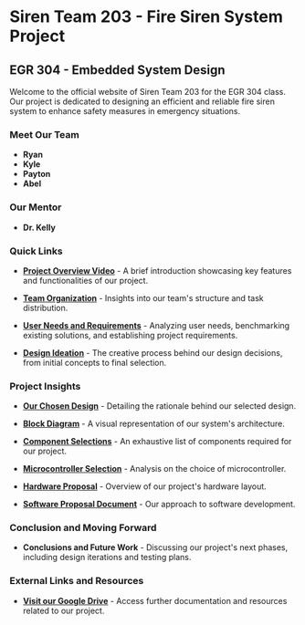 # Siren Team 203 - Fire Siren System Project
## EGR 304 - Embedded System Design

Welcome to the official website of Siren Team 203 for the EGR 304 class. Our project is dedicated to designing an efficient and reliable fire siren system to enhance safety measures in emergency situations.

### Meet Our Team

- **Ryan**
- **Kyle**
- **Payton**
- **Abel**

### Our Mentor

- **Dr. Kelly**

### Quick Links

- [**Project Overview Video**](https://www.youtube.com/watch?v=YAdvBfmHnMA) - A brief introduction showcasing key features and functionalities of our project.

- [**Team Organization**](TeamOrganization.md) - Insights into our team's structure and task distribution.

- [**User Needs and Requirements**](User%20Needs%2C%20Benchmarking%2C%20and%20Requirements.md) - Analyzing user needs, benchmarking existing solutions, and establishing project requirements.

- [**Design Ideation**](DesignIdeation.md) - The creative process behind our design decisions, from initial concepts to final selection.

### Project Insights

- [**Our Chosen Design**](https://s-i-r-e-n-team-203-egr-314.github.io/S.I.R.E.N-Team-203-EGR-314.github.io/SelectedDesign.html) - Detailing the rationale behind our selected design.

- [**Block Diagram**](https://s-i-r-e-n-team-203-egr-314.github.io/S.I.R.E.N-Team-203-EGR-314.github.io/BlockDiagram.html) - A visual representation of our system's architecture.

- [**Component Selections**](https://s-i-r-e-n-team-203-egr-314.github.io/S.I.R.E.N-Team-203-EGR-314.github.io/ComponentSelection.html) - An exhaustive list of components required for our project.

- [**Microcontroller Selection**](https://s-i-r-e-n-team-203-egr-314.github.io/S.I.R.E.N-Team-203-EGR-314.github.io/MicrocontrollerSelection.html) - Analysis on the choice of microcontroller.

- [**Hardware Proposal**](https://s-i-r-e-n-team-203-egr-314.github.io/S.I.R.E.N-Team-203-EGR-314.github.io/Hardware%20Proposal.html) - Overview of our project's hardware layout.

- [**Software Proposal Document**](https://s-i-r-e-n-team-203-egr-314.github.io/S.I.R.E.N-Team-203-EGR-314.github.io/Software%20Proposal.html) - Our approach to software development.

### Conclusion and Moving Forward

- **Conclusions and Future Work** - Discussing our project's next phases, including design iterations and testing plans.

### External Links and Resources

- [**Visit our Google Drive**](https://drive.google.com/drive/folders/1WxI9KwXmxpbQYfk2oKFxPJ8Cy0x9YktA?usp=sharing) - Access further documentation and resources related to our project.

